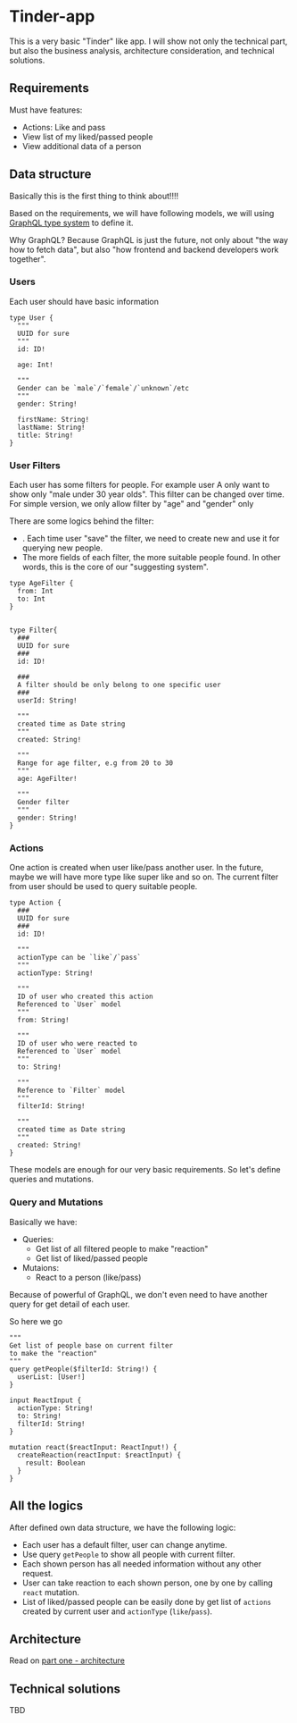 # Tinder-app
This is a very basic "Tinder" like app. I will show not only the technical part, but also the business analysis, architecture consideration, and technical solutions.

## Requirements

Must have features:
- Actions: Like and pass
- View list of my liked/passed people
- View additional data of a person 

## Data structure

Basically this is the first thing to think about!!!!

Based on the requirements, we will have following models, we will using [GraphQL type system](https://graphql.org/learn/schema/) to define it.

Why GraphQL? Because GraphQL is just the future, not only about "the way how to fetch data", but also "how frontend and backend developers work together".

### Users

Each user should have basic information

```
type User {
  """
  UUID for sure
  """
  id: ID!
  
  age: Int!

  """
  Gender can be `male`/`female`/`unknown`/etc
  """
  gender: String!
  
  firstName: String!
  lastName: String!
  title: String!
}
```

### User Filters

Each user has some filters for people. For example user A only want to show only "male under 30 year olds". This filter can be changed over time. For simple version, we only allow filter by "age" and "gender" only

There are some logics behind the filter:
- . Each time user "save" the filter, we need to create new and use it for querying new people.
- The more fields of each filter, the more suitable people found. In other words, this is the core of our "suggesting system".

```
type AgeFilter {
  from: Int
  to: Int
}


type Filter{
  ###
  UUID for sure
  ###
  id: ID!

  ###
  A filter should be only belong to one specific user
  ###
  userId: String!

  """
  created time as Date string
  """
  created: String!

  """
  Range for age filter, e.g from 20 to 30
  """
  age: AgeFilter!

  """
  Gender filter
  """
  gender: String!
}
```


### Actions

One action is created when user like/pass another user. In the future, maybe we will have more type like super like and so on. The current filter from user should be used to query suitable people.

```
type Action {
  ###
  UUID for sure
  ###
  id: ID!

  """
  actionType can be `like`/`pass`
  """
  actionType: String!

  """
  ID of user who created this action
  Referenced to `User` model
  """
  from: String!

  """
  ID of user who were reacted to
  Referenced to `User` model
  """
  to: String!

  """
  Reference to `Filter` model
  """
  filterId: String!

  """
  created time as Date string
  """
  created: String!
}
```

These models are enough for our very basic requirements. So let's define queries and mutations.

### Query and Mutations

Basically we have:
- Queries:
	- Get list of all filtered people to make "reaction"
	- Get list of liked/passed people
- Mutaions:
	- React to a person (like/pass)

Because of powerful of GraphQL, we don't even need to have another query for get detail of each user.

So here we go

```
"""
Get list of people base on current filter
to make the "reaction"
"""
query getPeople($filterId: String!) {
  userList: [User!]
}
```

```
input ReactInput {
  actionType: String!
  to: String!
  filterId: String!
}

mutation react($reactInput: ReactInput!) {
  createReaction(reactInput: $reactInput) {
    result: Boolean
  }
}
```

## All the logics

After defined own data structure, we have the following logic:
- Each user has a default filter, user can change anytime.
- Use query `getPeople` to show all people with current filter.
- Each shown person has all needed information without any other request.
- User can take reaction to each shown person, one by one by calling `react` mutation.
- List of liked/passed people can be easily done by get list of `actions` created by current user and `actionType` (`like`/`pass`).

## Architecture

Read on [part one - architecture](https://github.com/shinaBR2/tinder-app/blob/main/tutorials/1-Architecture.md)

## Technical solutions

TBD
